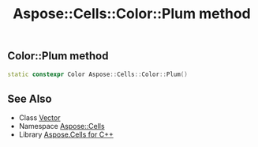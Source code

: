 ﻿---
title: Aspose::Cells::Color::Plum method
linktitle: Plum
second_title: Aspose.Cells for C++ API Reference
description: 'How to use Plum method of Aspose::Cells::Color class in C++.'
type: docs
weight: 8700
url: /cpp/aspose.cells/color/plum/
---
## Color::Plum method




```cpp
static constexpr Color Aspose::Cells::Color::Plum()
```

## See Also

* Class [Vector](../../vector/)
* Namespace [Aspose::Cells](../../)
* Library [Aspose.Cells for C++](../../../)

